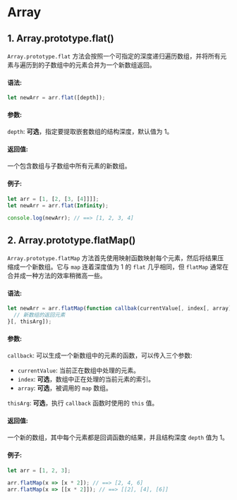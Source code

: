 # Array

## 1. Array.prototype.flat()
`Array.prototype.flat` 方法会按照一个可指定的深度递归遍历数组，并将所有元素与遍历到的子数组中的元素合并为一个新数组返回。

#### 语法:
```js
let newArr = arr.flat([depth]);
```

#### 参数:
`depth`: 
**可选**，指定要提取嵌套数组的结构深度，默认值为 1。

#### 返回值:
一个包含数组与子数组中所有元素的新数组。

#### 例子:
```js
let arr = [1, [2, [3, [4]]]];
let newArr = arr.flat(Infinity);

console.log(newArr); // ==> [1, 2, 3, 4]
```

## 2. Array.prototype.flatMap()
`Array.prototype.flatMap` 方法首先使用映射函数映射每个元素，然后将结果压缩成一个新数组。它与 `map` 连着深度值为 1 的 `flat` 几乎相同，但 `flatMap` 通常在合并成一种方法的效率稍微高一些。

#### 语法:
```js
let newArr = arr.flatMap(function callbak(currentValue[, index[, array]]){
  // 新数组的返回元素
}[, thisArg]);
```

#### 参数:
`callback`: 
可以生成一个新数组中的元素的函数，可以传入三个参数:
- `currentValue`: 当前正在数组中处理的元素。
- `index`: **可选**，数组中正在处理的当前元素的索引。
- `array`: **可选**，被调用的 `map` 数组。

`thisArg`: 
**可选**，执行 `callback` 函数时使用的 `this` 值。

#### 返回值:
一个新的数组，其中每个元素都是回调函数的结果，并且结构深度 `depth` 值为 1。

#### 例子:
```js
let arr = [1, 2, 3];

arr.flatMap(x => [x * 2]); // ==> [2, 4, 6]
arr.flatMap(x => [[x * 2]]); // ==> [[2], [4], [6]]
```